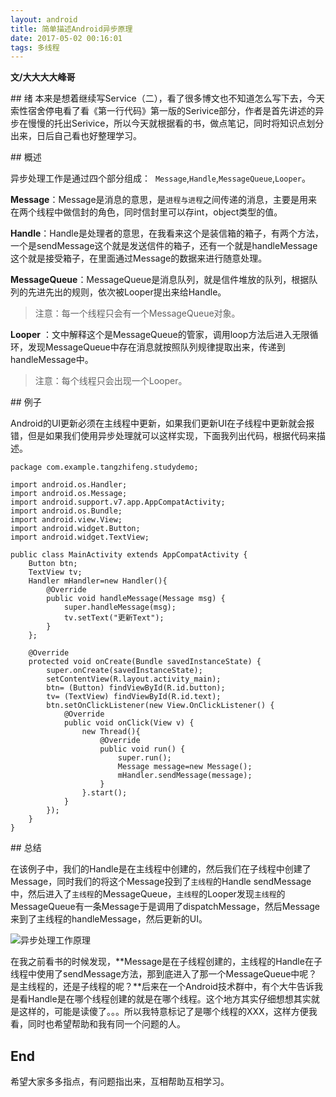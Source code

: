 ```yaml
---
layout: android
title: 简单描述Android异步原理
date: 2017-05-02 00:16:01
tags: 多线程
---
```


**文/大大大大峰哥**

## 绪
本来是想着继续写Service（二），看了很多博文也不知道怎么写下去，今天索性宿舍停电看了看《第一行代码》第一版的Serivice部分，作者是首先讲述的异步在慢慢的托出Serivice，所以今天就根据看的书，做点笔记，同时将知识点划分出来，日后自己看也好整理学习。



<!-- more -->

## 概述

异步处理工作是通过四个部分组成：  `Message`,`Handle`,`MessageQueue`,`Looper`。

**Message**：Message是消息的意思，是`进程与进程`之间传递的消息，主要是用来在两个线程中做信封的角色，同时信封里可以存int，object类型的值。 

**Handle**：Handle是处理者的意思，在我看来这个是装信箱的箱子，有两个方法，一个是sendMessage这个就是发送信件的箱子，还有一个就是handleMessage这个就是接受箱子，在里面通过Message的数据来进行随意处理。

**MessageQueue**：MessageQueue是消息队列，就是信件堆放的队列，根据队列的先进先出的规则，依次被Looper提出来给Handle。   

> 注意：每一个线程只会有一个MessageQueue对象。

**Looper** ：文中解释这个是MessageQueue的管家，调用loop方法后进入无限循环，发现MessageQueue中存在消息就按照队列规律提取出来，传递到handleMessage中。

> 注意：每个线程只会出现一个Looper。

## 例子

Android的UI更新必须在主线程中更新，如果我们更新UI在子线程中更新就会报错，但是如果我们使用异步处理就可以这样实现，下面我列出代码，根据代码来描述。

```
package com.example.tangzhifeng.studydemo;

import android.os.Handler;
import android.os.Message;
import android.support.v7.app.AppCompatActivity;
import android.os.Bundle;
import android.view.View;
import android.widget.Button;
import android.widget.TextView;

public class MainActivity extends AppCompatActivity {
    Button btn;
    TextView tv;
    Handler mHandler=new Handler(){
        @Override
        public void handleMessage(Message msg) {
            super.handleMessage(msg);
            tv.setText("更新Text");
        }
    };

    @Override
    protected void onCreate(Bundle savedInstanceState) {
        super.onCreate(savedInstanceState);
        setContentView(R.layout.activity_main);
        btn= (Button) findViewById(R.id.button);
        tv= (TextView) findViewById(R.id.text);
        btn.setOnClickListener(new View.OnClickListener() {
            @Override
            public void onClick(View v) {
                new Thread(){
                    @Override
                    public void run() {
                        super.run();
                        Message message=new Message();
                        mHandler.sendMessage(message);
                    }
                }.start();
            }
        });
    }
}
```

## 总结

在该例子中，我们的Handle是在主线程中创建的，然后我们在子线程中创建了Message，同时我们的将这个Message投到了`主线程`的Handle sendMessage中，然后进入了`主线程`的MessageQueue，`主线程`的Looper发现`主线程`的MessageQueue有一条Message于是调用了dispatchMessage，然后Message来到了主线程的handleMessage，然后更新的UI。


![异步处理工作原理](http://upload-images.jianshu.io/upload_images/925416-2b1263e7c0f5da56.png?imageMogr2/auto-orient/strip%7CimageView2/2/w/1240)


在我之前看书的时候发现，**Message是在子线程创建的，主线程的Handle在子线程中使用了sendMessage方法，那到底进入了那一个MessageQueue中呢？是主线程的，还是子线程的呢？**后来在一个Android技术群中，有个大牛告诉我是看Handle是在哪个线程创建的就是在哪个线程。这个地方其实仔细想想其实就是这样的，可能是读傻了。。。所以我特意标记了是哪个线程的XXX，这样方便我看，同时也希望帮助和我有同一个问题的人。

## End

希望大家多多指点，有问题指出来，互相帮助互相学习。